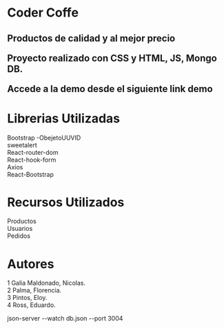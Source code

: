 <h1>Coder Coffe <h2/>

Productos de calidad y al mejor precio <br/> 

 Proyecto realizado con CSS y HTML, JS, Mongo DB. <br/>

Accede a la demo desde el siguiente link demo


 # Librerias Utilizadas
Bootstrap -ObejetoUUVID  <br/>
sweetalert <br/>
React-router-dom <br/>
React-hook-form <br/>
Axios <br/>
React-Bootstrap

# Recursos Utilizados
Productos <br/>
Usuarios <br/> 
Pedidos

# Autores
1 Galia Maldonado, Nicolas.<br/>
2 Palma, Florencia. <br/>
3 Pintos, Eloy. <br/>
4 Ross, Eduardo.







json-server --watch db.json --port 3004